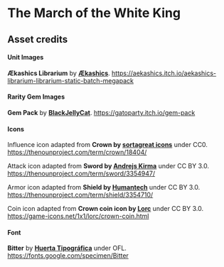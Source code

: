 # The March of the White King



## Asset credits

#### Unit Images

**Ækashics Librarium** by **[Ækashics](http://www.akashics.moe/)**.
https://aekashics.itch.io/aekashics-librarium-librarium-static-batch-megapack

#### Rarity Gem Images

**Gem Pack** by **[BlackJellyCat](https://gatoparty.itch.io/)**.
https://gatoparty.itch.io/gem-pack

#### Icons

Influence icon adapted from **Crown by [sortagreat icons](https://thenounproject.com/sortagreat/)** under CC0.
https://thenounproject.com/term/crown/18404/

Attack icon adapted from **Sword by [Andrejs Kirma](https://thenounproject.com/andrejs/)** under CC BY 3.0.
https://thenounproject.com/term/sword/3354947/

Armor icon adapted from **Shield by [Humantech](https://thenounproject.com/igasaifurrijal/)** under CC BY 3.0.
https://thenounproject.com/term/shield/3354710/

Coin icon adapted from **Crown coin icon by [Lorc](https://lorcblog.blogspot.com/)** under CC BY 3.0.
https://game-icons.net/1x1/lorc/crown-coin.html

#### Font
**Bitter** by **[Huerta Tipográfica](https://www.huertatipografica.com/)** under OFL.
https://fonts.google.com/specimen/Bitter